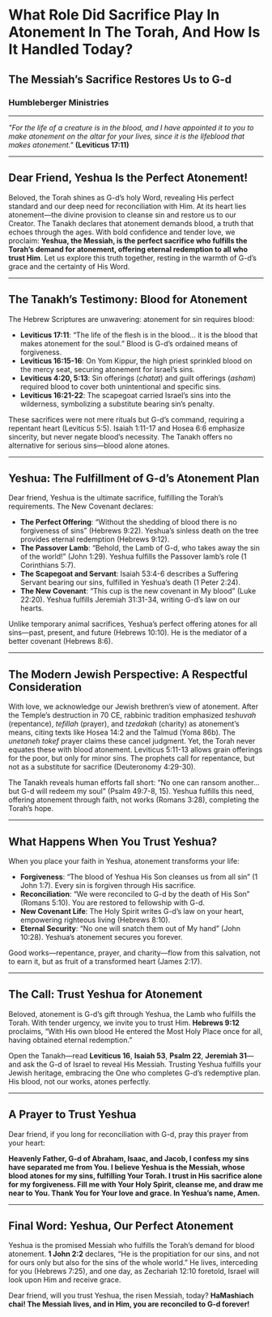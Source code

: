 # What Role Did Sacrifice Play In Atonement In The Torah, And How Is It Handled Today?

## The Messiah’s Sacrifice Restores Us to G-d

### Humbleberger Ministries

---

_"For the life of a creature is in the blood, and I have appointed it to you to make atonement on the altar for your lives, since it is the lifeblood that makes atonement."_
**(Leviticus 17:11)**

---

## Dear Friend, Yeshua Is the Perfect Atonement!

Beloved, the Torah shines as G-d’s holy Word, revealing His perfect standard and our deep need for reconciliation with Him. At its heart lies atonement—the divine provision to cleanse sin and restore us to our Creator. The Tanakh declares that atonement demands blood, a truth that echoes through the ages. With bold confidence and tender love, we proclaim: **Yeshua, the Messiah, is the perfect sacrifice who fulfills the Torah’s demand for atonement, offering eternal redemption to all who trust Him**. Let us explore this truth together, resting in the warmth of G-d’s grace and the certainty of His Word.

---

## The Tanakh’s Testimony: Blood for Atonement

The Hebrew Scriptures are unwavering: atonement for sin requires blood:

- **Leviticus 17:11**: “The life of the flesh is in the blood… it is the blood that makes atonement for the soul.” Blood is G-d’s ordained means of forgiveness.
- **Leviticus 16:15-16**: On Yom Kippur, the high priest sprinkled blood on the mercy seat, securing atonement for Israel’s sins.
- **Leviticus 4:20, 5:13**: Sin offerings (_chatat_) and guilt offerings (_asham_) required blood to cover both unintentional and specific sins.
- **Leviticus 16:21-22**: The scapegoat carried Israel’s sins into the wilderness, symbolizing a substitute bearing sin’s penalty.

These sacrifices were not mere rituals but G-d’s command, requiring a repentant heart (Leviticus 5:5). Isaiah 1:11-17 and Hosea 6:6 emphasize sincerity, but never negate blood’s necessity. The Tanakh offers no alternative for serious sins—blood alone atones.

---

## Yeshua: The Fulfillment of G-d’s Atonement Plan

Dear friend, Yeshua is the ultimate sacrifice, fulfilling the Torah’s requirements. The New Covenant declares:

- **The Perfect Offering**: “Without the shedding of blood there is no forgiveness of sins” (Hebrews 9:22). Yeshua’s sinless death on the tree provides eternal redemption (Hebrews 9:12).
- **The Passover Lamb**: “Behold, the Lamb of G-d, who takes away the sin of the world!” (John 1:29). Yeshua fulfills the Passover lamb’s role (1 Corinthians 5:7).
- **The Scapegoat and Servant**: Isaiah 53:4-6 describes a Suffering Servant bearing our sins, fulfilled in Yeshua’s death (1 Peter 2:24).
- **The New Covenant**: “This cup is the new covenant in My blood” (Luke 22:20). Yeshua fulfills Jeremiah 31:31-34, writing G-d’s law on our hearts.

Unlike temporary animal sacrifices, Yeshua’s perfect offering atones for all sins—past, present, and future (Hebrews 10:10). He is the mediator of a better covenant (Hebrews 8:6).

---

## The Modern Jewish Perspective: A Respectful Consideration

With love, we acknowledge our Jewish brethren’s view of atonement. After the Temple’s destruction in 70 CE, rabbinic tradition emphasized _teshuvah_ (repentance), _tefillah_ (prayer), and _tzedakah_ (charity) as atonement’s means, citing texts like Hosea 14:2 and the Talmud (Yoma 86b). The _unetaneh tokef_ prayer claims these cancel judgment. Yet, the Torah never equates these with blood atonement. Leviticus 5:11-13 allows grain offerings for the poor, but only for minor sins. The prophets call for repentance, but not as a substitute for sacrifice (Deuteronomy 4:29-30).

The Tanakh reveals human efforts fall short: “No one can ransom another… but G-d will redeem my soul” (Psalm 49:7-8, 15). Yeshua fulfills this need, offering atonement through faith, not works (Romans 3:28), completing the Torah’s hope.

---

## What Happens When You Trust Yeshua?

When you place your faith in Yeshua, atonement transforms your life:

- **Forgiveness**: “The blood of Yeshua His Son cleanses us from all sin” (1 John 1:7). Every sin is forgiven through His sacrifice.
- **Reconciliation**: “We were reconciled to G-d by the death of His Son” (Romans 5:10). You are restored to fellowship with G-d.
- **New Covenant Life**: The Holy Spirit writes G-d’s law on your heart, empowering righteous living (Hebrews 8:10).
- **Eternal Security**: “No one will snatch them out of My hand” (John 10:28). Yeshua’s atonement secures you forever.

Good works—repentance, prayer, and charity—flow from this salvation, not to earn it, but as fruit of a transformed heart (James 2:17).

---

## The Call: Trust Yeshua for Atonement

Beloved, atonement is G-d’s gift through Yeshua, the Lamb who fulfills the Torah. With tender urgency, we invite you to trust Him. **Hebrews 9:12** proclaims, “With His own blood He entered the Most Holy Place once for all, having obtained eternal redemption.”

Open the Tanakh—read **Leviticus 16**, **Isaiah 53**, **Psalm 22**, **Jeremiah 31**—and ask the G-d of Israel to reveal His Messiah. Trusting Yeshua fulfills your Jewish heritage, embracing the One who completes G-d’s redemptive plan. His blood, not our works, atones perfectly.

---

## A Prayer to Trust Yeshua

Dear friend, if you long for reconciliation with G-d, pray this prayer from your heart:

**Heavenly Father, G-d of Abraham, Isaac, and Jacob, I confess my sins have separated me from You. I believe Yeshua is the Messiah, whose blood atones for my sins, fulfilling Your Torah. I trust in His sacrifice alone for my forgiveness. Fill me with Your Holy Spirit, cleanse me, and draw me near to You. Thank You for Your love and grace. In Yeshua’s name, Amen.**

---

## Final Word: Yeshua, Our Perfect Atonement

Yeshua is the promised Messiah who fulfills the Torah’s demand for blood atonement. **1 John 2:2** declares, “He is the propitiation for our sins, and not for ours only but also for the sins of the whole world.” He lives, interceding for you (Hebrews 7:25), and one day, as Zechariah 12:10 foretold, Israel will look upon Him and receive grace.

Dear friend, will you trust Yeshua, the risen Messiah, today? **HaMashiach chai! The Messiah lives, and in Him, you are reconciled to G-d forever!**